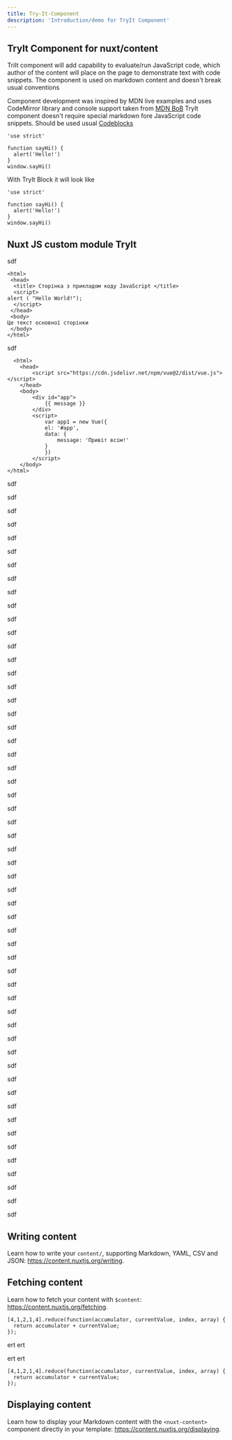 ```yaml
---
title: Try-It-Component
description: 'Introduction/demo for TryIt Component'
---
```


## TryIt Component for nuxt/content

TriIt component will add capability to evaluate/run JavaScript code, which author of the content will place on the page to demonstrate text with code snippets.
The component is used on markdown content and doesn't break usual conventions  

Component development was inspired by MDN live examples and uses CodeMirror library and console support taken from [MDN BoB](https://github.com/mdn/bob/tree/master/editor/js/editor-libs) 
TryIt component doesn't require special markdown fore JavaScript code snippets. Should be used usual [Codeblocks](https://content.nuxtjs.org/writing#codeblocks) 
<try-it-img src="nuxt-content.png" alt="ok"></try-it-img>

```javascript[JavaScript]
'use strict'

function sayHi() {
  alert('Hello!')
}
window.sayHi()
```

With TryIt Block it will look like

```javascript[JavaScript]
'use strict'

function sayHi() {
  alert('Hello!')
}
window.sayHi()
```
<try-it-block id="ex0"></try-it-block>


## Nuxt JS custom module TryIt



sdf

```html[example]
<html>
 <head>
  <title> Сторінка з прикладом коду JavaScript </title>
  <script>
alert ( "Hello World!");   
  </script>
 </head>
 <body>
Це текст основної сторінки  
 </body>
</html>
```
<try-it-button id="exh0"></try-it-button>

sdf
```html[example]
  <html>
    <head>
        <script src="https://cdn.jsdelivr.net/npm/vue@2/dist/vue.js"></script>
    </head>
    <body>
        <div id="app">
            {{ message }}
        </div>
        <script>
            var app1 = new Vue({
            el: '#app',
            data: {
                message: 'Привіт всім!'
            }
            })
        </script>
    </body>
</html>
```
<try-it-button id="exh1"></try-it-button>

sdf

sdf

sdf

sdf

sdf

sdf

sdf

sdf

sdf

sdf

sdf

sdf

sdf

sdf

sdf

sdf

sdf

sdf

sdf

sdf

sdf

sdf

sdf

sdf

sdf

sdf

sdf

sdf

sdf

sdf

sdf

sdf

sdf

sdf

sdf

sdf

sdf

sdf

sdf

sdf

sdf

sdf

sdf

sdf

sdf

sdf

sdf

sdf

sdf

sdf

sdf

sdf

sdf

sdf

sdf



## Writing content

Learn how to write your `content/`, supporting Markdown, YAML, CSV and JSON: https://content.nuxtjs.org/writing.

## Fetching content

Learn how to fetch your content with `$content`: https://content.nuxtjs.org/fetching.

```javascript[JavaScript]
[4,1,2,1,4].reduce(function(accumulator, currentValue, index, array) {
  return accumulator + currentValue;
});
```
<try-it-button id="ex1"></try-it-button>

ert
ert

ert
ert

```javascript[JavaScript]
[4,1,2,1,4].reduce(function(accumulator, currentValue, index, array) {
  return accumulator + currentValue;
});
```
<try-it-block id="ex2"></try-it-block>


## Displaying content

Learn how to display your Markdown content with the `<nuxt-content>` component directly in your template: https://content.nuxtjs.org/displaying.